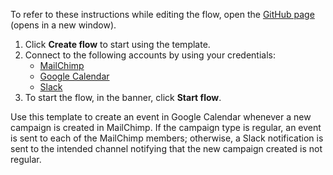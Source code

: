 To refer to these instructions while editing the flow, open the [GitHub page](https://github.com/ot4i/app-connect-templates/tree/master/resources/markdown/Create%20an%20event%20in%20Google%20Calendar%20when%20a%20new%20campaign%20is%20created%20in%20MailChimp_instructions.md) (opens in a new window).

1. Click **Create flow** to start using the template.
2. Connect to the following accounts by using your credentials:
   - [MailChimp](https://www.ibm.com/docs/en/app-connect/containers_cd?topic=apps-mailchimp) 
   - [Google Calendar](https://www.ibm.com/docs/en/app-connect/containers_cd?topic=apps-googlecalendar)
   - [Slack](https://www.ibm.com/docs/en/app-connect/containers_cd?topic=apps-slack)
3. To start the flow, in the banner, click **Start flow**.

Use this template to create an event in Google Calendar whenever a new campaign is created in MailChimp. If the campaign type is regular, an event is sent to each of the MailChimp members; otherwise, a Slack notification is sent to the intended channel notifying that the new campaign created is not regular.




